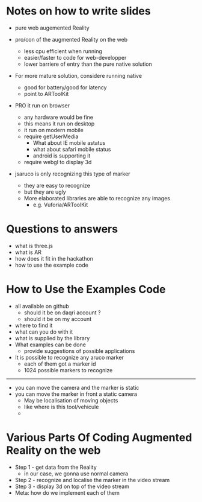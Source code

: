 # Notes on how to write slides
- pure web augemented Reality
- pro/con of the augmented Reality on the web
  - less cpu efficient when running
  - easier/faster to code for web-developper
  - lower barriere of entry than the pure native solution
- For more mature solution, considere running native
  - good for battery/good for latency
  - point to ARToolKit
- PRO it run on browser
  - any hardware would be fine
  - this means it run on desktop
  - it run on modern mobile
  - require getUserMedia
    - What about IE mobile astatus
    - what about safari mobile status
    - android is supporting it
  - require webgl to display 3d

- jsaruco is only recognizing this type of marker
  - they are easy to recognize
  - but they are ugly
  - More elaborated libraries are able to recognize any images
    - e.g. Vuforia/ARToolKit


# Questions to answers
- what is three.js
- what is AR
- how does it fit in the hackathon
- how to use the example code

# How to Use the Examples Code
- all available on github
  - should it be on daqri account ?
  - should it be on my account
- where to find it
- what can you do with it
- what is supplied by the library
- What examples can be done
  - provide suggestions of possible applications
- It is possible to recognize any aruco marker
  - each of them got a marker id
  - 1024 possible markers to recognize

---

- you can move the camera and the marker is static
- you can move the marker in front a static camera
  - May be localisation of moving objects
  - like where is this tool/vehicule
  -

# Various Parts Of Coding Augmented Reality on the web
- Step 1 - get data from the Reality
  - in our case, we gonna use normal camera
- Step 2 - recognize and localise the marker in the video stream
- Step 3 - display 3d on top of the video stream
- Meta: how do we implement each of them
